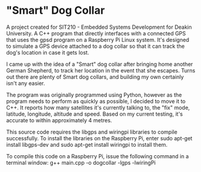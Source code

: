 # "Smart" Dog Collar
A project created for SIT210 - Embedded Systems Development for Deakin University. A C++ program that directly interfaces with a connected GPS that uses the gpsd program on a Raspberry Pi Linux system. It's designed to simulate a GPS device attached to a dog collar so that it can track the dog's location in case it gets lost.

I came up with the idea of a "Smart" dog collar after bringing home another German Shepherd, to track her location in the event that she escapes. Turns out there are plenty of Smart dog collars, and building my own certainly isn't any easier.

The program was originally programmed using Python, however as the program needs to perform as quickly as possible, I decided to move it to C++. It reports how many satellites it's currently talking to, the "fix" mode, latitude, longitude, altitude and speed. Based on my current testing, it's accurate to within approximately 4 metres.

This source code requires the libgps and wiringpi libraries to compile successfully. To install the libraries on the Raspberry Pi, enter sudo apt-get install libgps-dev and sudo apt-get install wiringpi to install them.

To compile this code on a Raspberry Pi, issue the following command in a terminal window: g++ main.cpp -o dogcollar -lgps -lwiringPi
